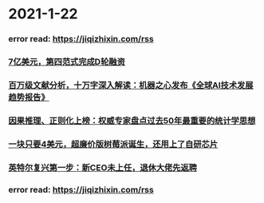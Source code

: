 
# 2021-1-22

### error read: https://jiqizhixin.com/rss

### [7亿美元，第四范式完成D轮融资](https://www.jiqizhixin.com/articles/2021-01-22)

 

### [百万级文献分析，十万字深入解读：机器之心发布《全球AI技术发展趋势报告》](https://www.jiqizhixin.com/articles/2021-01-22-5)

 

### [因果推理、正则化上榜：权威专家盘点过去50年最重要的统计学思想](https://www.jiqizhixin.com/articles/2021-01-22-4)

 

### [一块只要4美元，超廉价版树莓派诞生，还用上了自研芯片](https://www.jiqizhixin.com/articles/2021-01-22-2)

 

### [英特尔复兴第一步：新CEO未上任，退休大佬先返聘](https://www.jiqizhixin.com/articles/2021-01-22-3)

 

### error read: https://jiqizhixin.com/rss